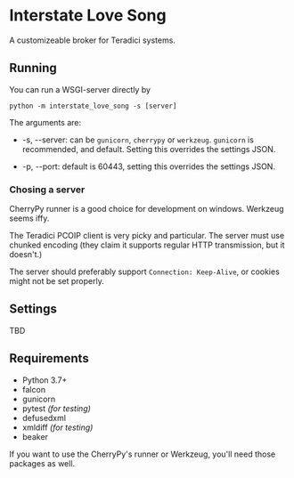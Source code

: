 # Interstate Love Song

A customizeable broker for Teradici systems.

## Running

You can run a WSGI-server directly by

```shell script
python -m interstate_love_song -s [server]
```

The arguments are:

- -s, --server: can be `gunicorn`, `cherrypy` or `werkzeug`. `gunicorn` is recommended, and default. 
Setting this overrides the settings JSON.

- -p, --port: default is 60443, setting this overrides the settings JSON.


### Chosing a server
CherryPy runner is a good choice for development on windows. Werkzeug seems iffy. 

The Teradici PCOIP client is very picky and particular. The server must use chunked encoding (they claim it supports 
regular HTTP transmission, but it doesn't.) 

The server should preferably support `Connection: Keep-Alive`, or cookies might not be set properly. 

## Settings

TBD

## Requirements

- Python 3.7+
- falcon
- gunicorn
- pytest *(for testing)*
- defusedxml
- xmldiff *(for testing)*
- beaker

If you want to use the CherryPy's runner or Werkzeug, you'll need those packages as well.